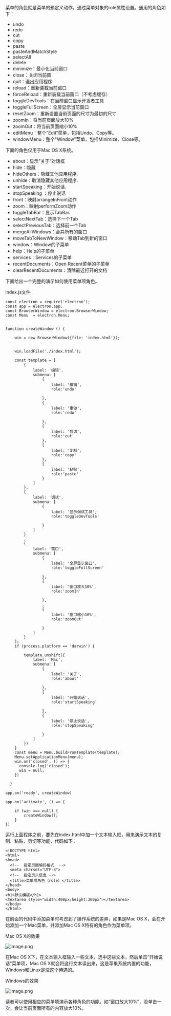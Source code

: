 菜单的角色就是菜单的预定义动作，通过菜单对象的role属性设置。通用的角色如下：

- undo
- redo
- cut
- copy
- paste
- pasteAndMatchStyle
- selectAll
- delete
- minimize：最小化当前窗口
- close：关闭当前窗
- quit：退出应用程序
- reload：重新装载当前窗口
- forceReload：重新装载当前窗口（不考虑缓存）
- toggleDevTools：在当前窗口显示开发者工具
- toggleFullScreen：全屏显示当前窗口
- resetZoom：重新设置当前页面的尺寸为最初的尺寸
- zoomIn：将当前页面放大10%
- zoomOut：将当前页面缩小10%
- editMenu：整个”Edit“菜单，包括Undo、Copy等。
- windowMenu：整个"Window"菜单，包括Minimize、Close等。

下面的角色仅用于Mac OS X系统。

- about：显示”关于“对话框
- hide：隐藏
- hideOthers：隐藏其他应用程序.
- unhide：取消隐藏其他应用程序.
- startSpeaking：开始说话.
- stopSpeaking ：停止说话
- front：映射arrangeInFront动作
- zoom：映射performZoom动作
- toggleTabBar：显示TabBar.
- selectNextTab：选择下一个Tab
- selectPreviousTab：选择前一个Tab
- mergeAllWindows：合并所有的窗口
- moveTabToNewWindow：移动Tab到新的窗口
- window：Window的子菜单
- help：Help的子菜单
- services：Services的子菜单
- recentDocuments：Open Recent菜单的子菜单
- clearRecentDocuments：清除最近打开的文档

下面给出一个完整的演示如何使用菜单项角色。

index.js文件
```
const electron = require('electron');
const app = electron.app;
const BrowserWindow = electron.BrowserWindow;
const Menu  = electron.Menu;


function createWindow () {

    win = new BrowserWindow({file: 'index.html'});


    win.loadFile('./index.html');

    const template = [
        {
            label: '编辑',
            submenu: [
                {
                    label: '撤销',
                    role:'undo'

                },
                {
                    label: '重做',
                    role:'redo'

                },
                {
                    label: '剪切',
                    role:'cut'
                },
                {
                    label: '复制',
                    role:'copy'
                },
                {
                    label: '粘贴',
                    role:'paste'
                }
            ]
        },
        {
            label: '调试',
            submenu: [
                {
                    label: '显示调试工具',
                    role:'toggleDevTools'

                }
            ]
        }
        ,
        {
            label: '窗口',
            submenu: [
                {
                    label: '全屏显示窗口',
                    role:'toggleFullScreen'

                },
                {
                    label: '窗口放大10%',
                    role:'zoomIn'

                },
                ,
                {
                    label: '窗口缩小10%',
                    role:'zoomOut'

                }
            ]
        }
    ];
    if (process.platform == 'darwin') {

        template.unshift({
            label: 'Mac',
            submenu: [
                {
                    label: '关于',
                    role:'about'

                },
                {
                    label: '开始说话',
                    role:'startSpeaking'

                },
                {
                    label: '停止说话',
                    role:'stopSpeaking'

                }
            ]
        })
    }
    const menu = Menu.buildFromTemplate(template);
    Menu.setApplicationMenu(menu);
    win.on('closed', () => {
      console.log('closed');
      win = null;
    })

  }

app.on('ready', createWindow)

app.on('activate', () => {

    if (win === null) {
        createWindow();
    }
})
```
运行上面程序之前，要先在index.html中加一个文本输入框，用来演示文本的复制、粘贴、剪切等功能，代码如下：
```
<!DOCTYPE html>
<html>
<head>
  <!--  指定页面编码格式  -->
  <meta charset="UTF-8">
  <!--  指定页头信息 -->
  <title>菜单项角色（role）</title>
</head>
<body>
<h1>默认模板</h1>
<textarea style="width:400px;height:300px"></textarea>
</body>
</html>
```
在前面的代码中添加菜单时考虑到了操作系统的差异，如果是Mac OS X，会在开始添加一个Mac菜单，并添加Mac OS X特有的角色作为菜单项。

Mac OS X的效果

![image.png](https://upload-images.jianshu.io/upload_images/13614258-af0926725ad32614.png?imageMogr2/auto-orient/strip%7CimageView2/2/w/1240)

在Mac OS X下，在文本输入框输入一些文本，选中这些文本，然后单击”开始说话“菜单项，Mac OS X就会将这行文本读出来，这是苹果系统内置的功能，Windows和Linux是没这个待遇的。

Windows的效果

![image.png](https://upload-images.jianshu.io/upload_images/13614258-bcb08e74c36d00f6.png?imageMogr2/auto-orient/strip%7CimageView2/2/w/1240)


读者可以使用相应的菜单项演示各种角色的功能。如”窗口放大10%“，没单击一次，会让当前页面所有的内容放大10%。